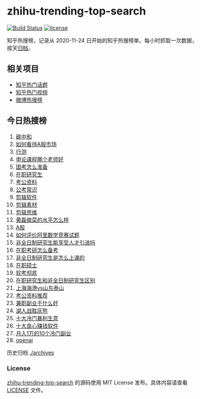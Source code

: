 # zhihu-trending-top-search

[![Build Status](https://github.com/justjavac/zhihu-trending-top-search/workflows/ci/badge.svg?branch=main)](https://github.com/justjavac/zhihu-trending-top-search/actions)
[![license](https://img.shields.io/github/license/justjavac/zhihu-trending-top-search)](https://github.com/justjavac/zhihu-trending-top-search/blob/main/LICENSE)

知乎热搜榜，记录从 2020-11-24
日开始的知乎热搜榜单。每小时抓取一次数据，按天[归档](./archives)。

## 相关项目

- [知乎热门话题](https://github.com/justjavac/zhihu-trending-hot-questions)
- [知乎热门视频](https://github.com/justjavac/zhihu-trending-hot-video)
- [微博热搜榜](https://github.com/justjavac/weibo-trending-hot-search)

## 今日热搜榜

<!-- BEGIN -->
<!-- 最后更新时间 Tue Apr 16 2024 23:04:42 GMT+0800 (China Standard Time) -->

1. [碳中和](https://www.zhihu.com/search?q=碳中和)
1. [如何看待A股市场](https://www.zhihu.com/search?q=如何看待A股市场)
1. [行测](https://www.zhihu.com/search?q=行测)
1. [申论课程哪个老师好](https://www.zhihu.com/search?q=申论课程哪个老师好)
1. [国考怎么准备](https://www.zhihu.com/search?q=国考怎么准备)
1. [在职研究生](https://www.zhihu.com/search?q=在职研究生)
1. [考公资料](https://www.zhihu.com/search?q=考公资料)
1. [公考常识](https://www.zhihu.com/search?q=公考常识)
1. [剪辑软件](https://www.zhihu.com/search?q=剪辑软件)
1. [剪辑素材](https://www.zhihu.com/search?q=剪辑素材)
1. [剪辑思维](https://www.zhihu.com/search?q=剪辑思维)
1. [黄磊做菜的水平怎么样](https://www.zhihu.com/search?q=黄磊做菜的水平怎么样)
1. [A股](https://www.zhihu.com/search?q=A股)
1. [如何评价阿里数学竞赛试题](https://www.zhihu.com/search?q=如何评价阿里数学竞赛试题)
1. [非全日制研究生能享受人才引进吗](https://www.zhihu.com/search?q=非全日制研究生能享受人才引进吗)
1. [在职考研怎么备考](https://www.zhihu.com/search?q=在职考研怎么备考)
1. [非全日制研究生是怎么上课的](https://www.zhihu.com/search?q=非全日制研究生是怎么上课的)
1. [在职硕士](https://www.zhihu.com/search?q=在职硕士)
1. [软考彻底](https://www.zhihu.com/search?q=软考彻底)
1. [在职研究生和非全日制研究生区别](https://www.zhihu.com/search?q=在职研究生和非全日制研究生区别)
1. [上海海港vs山东泰山](https://www.zhihu.com/search?q=上海海港vs山东泰山)
1. [考公资料推荐](https://www.zhihu.com/search?q=考公资料推荐)
1. [兼职副业干什么好](https://www.zhihu.com/search?q=兼职副业干什么好)
1. [湖人战胜灰熊](https://www.zhihu.com/search?q=湖人战胜灰熊)
1. [十大冷门暴利生意](https://www.zhihu.com/search?q=十大冷门暴利生意)
1. [十大良心赚钱软件](https://www.zhihu.com/search?q=十大良心赚钱软件)
1. [月入1万的10个冷门副业](https://www.zhihu.com/search?q=月入1万的10个冷门副业)
1. [openai](https://www.zhihu.com/search?q=openai)

<!-- END -->

历史归档 [./archives](./archives)

### License

[zhihu-trending-top-search](https://github.com/justjavac/zhihu-trending-top-search)
的源码使用 MIT License 发布。具体内容请查看 [LICENSE](./LICENSE) 文件。
